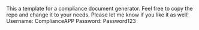 This a template for a compliance document generator.
Feel free to copy the repo and change it to your needs.
Please let me know if you like it as well!
Username: ComplianceAPP
Password: Password123
